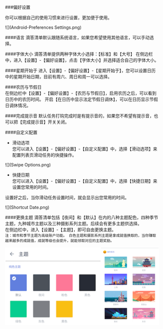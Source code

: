 ###偏好设置

你可以根据自己的使用习惯来进行设置，更加便于使用。

![](Android-Preferences  Settings.png)

####语言
滴答清单默认跟随系统语言，如果您希望使用其他语言，可以手动选择。

####字体大小
滴答清单提供两种字体大小选择：【标准】和【大号】
在侧边栏中，进入【设置】-【偏好设置】，点击【字体大小】并选择适合自己的字体大小。

####星期开始于
进入【设置】-【偏好设置】-【星期开始于】，您可以设置日历中的星期开始日期，目前有周六、周日和周一可以选择。

####农历与节假日
<br>在侧边栏中【设置】-【偏好设置】-【农历与节假日】，启用农历之后，可以看到日历中的农历时间。
开启【在日历中显示法定节假日调休】，可以在日历显示节假日调休情况。

####完成提示音
默认任务打钩完成时是有提示音的，如果您不希望有提示音，也可以把【完成提示音】开关关闭。


####自定义配置
* 滑动选项
<br>您可以进入【设置】-【偏好设置】-【自定义配置】中，选择【滑动选项】来配置列表页滑动任务的快捷操作。

![](Swipe Options.png)

* 快捷日期 
<br>您可以进入【设置】-【偏好设置】-【自定义配置】中，选择【快捷日期】来设置您常用的时间。

设置好之后，当你滑动任务设置时间，就会显示出您常用的时间。

![](Shortcut Date.png)

####更换主题
滴答清单包括【夜间】和【默认】在内的八种主题配色，四种季节主题，九种城市主题以及三种摄影系列主题。后续会有更多主题供选择。
<br>在侧边栏中，进入【设置】-【主题】，即可自由更换主题。
<br>`注：城市和季节主题为高级账户功能。 白色主题和摄影系列主题是拿成就值换取的，当你赚取越来越多的成就值，成就等级也会提升，就能领取对应的主题奖励。`

![](Theme.png)
